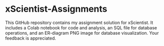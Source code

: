 # xScientist-Assignments
This GitHub repository contains my assignment solution for xScientist. It includes a Colab notebook for code and analysis, an SQL file for database operations, and an ER-diagram PNG image for database visualization. Your feedback is appreciated.
